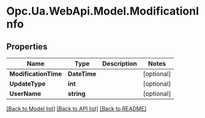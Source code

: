 # Opc.Ua.WebApi.Model.ModificationInfo

## Properties

Name | Type | Description | Notes
------------ | ------------- | ------------- | -------------
**ModificationTime** | **DateTime** |  | [optional] 
**UpdateType** | **int** |  | [optional] 
**UserName** | **string** |  | [optional] 

[[Back to Model list]](../README.md#documentation-for-models) [[Back to API list]](../README.md#documentation-for-api-endpoints) [[Back to README]](../README.md)

